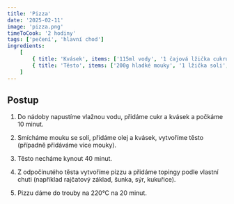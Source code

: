 ```yaml
---
title: 'Pizza'
date: '2025-02-11'
image: 'pizza.png'
timeToCook: '2 hodiny'
tags: ['pečení', 'hlavní chod']
ingredients:
    [
        { title: 'Kvásek', items: ['115ml vody', '1 čajová lžička cukru', 'půl sáčku sušeného droždí'] },
        { title: 'Těsto', items: ['200g hladké mouky', '1 lžička soli', '4 lžičky oleje'] },
    ]
---
```


## Postup

1. Do nádoby napustíme vlažnou vodu, přidáme cukr a kvásek a počkáme 10 minut.

2. Smícháme mouku se solí, přidáme olej a kvásek, vytvoříme těsto (případně přidáváme více mouky).

3. Těsto necháme kynout 40 minut.

4. Z odpočinutého těsta vytvoříme pizzu a přidáme topingy podle vlastní chuti (například rajčatový základ, šunka, sýr, kukuřice).

5. Pizzu dáme do trouby na 220°C na 20 minut.
